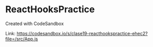 # ReactHooksPractice
Created with CodeSandbox

Link: https://codesandbox.io/s/clase19-reacthookspractice-ehec2?file=/src/App.js
